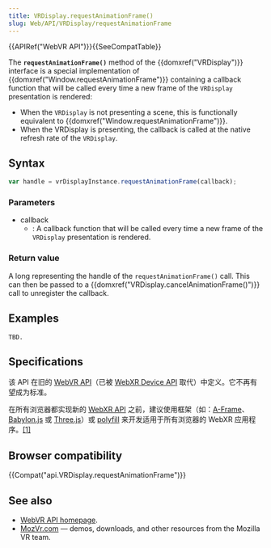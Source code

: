 ```yaml
---
title: VRDisplay.requestAnimationFrame()
slug: Web/API/VRDisplay/requestAnimationFrame
---
```

{{APIRef("WebVR API")}}{{SeeCompatTable}}

The **`requestAnimationFrame()`** method of the {{domxref("VRDisplay")}} interface is a special implementation of {{domxref("Window.requestAnimationFrame")}} containing a callback function that will be called every time a new frame of the `VRDisplay` presentation is rendered:

- When the `VRDisplay` is not presenting a scene, this is functionally equivalent to {{domxref("Window.requestAnimationFrame")}}.
- When the VRDisplay is presenting, the callback is called at the native refresh rate of the `VRDisplay`.

## Syntax

```js
var handle = vrDisplayInstance.requestAnimationFrame(callback);
```

### Parameters

- callback
  - : A callback function that will be called every time a new frame of the `VRDisplay` presentation is rendered.

### Return value

A long representing the handle of the `requestAnimationFrame()` call. This can then be passed to a {{domxref("VRDisplay.cancelAnimationFrame()")}} call to unregister the callback.

## Examples

```plain
TBD.
```

## Specifications

该 API 在旧的 [WebVR API](https://immersive-web.github.io/webvr/spec/1.1/)（已被 [WebXR Device API](https://immersive-web.github.io/webxr/) 取代）中定义。它不再有望成为标准。

在所有浏览器都实现新的 [WebXR API](/zh-CN/docs/Web/API/WebXR_Device_API/Fundamentals) 之前，建议使用框架（如：[A-Frame](https://aframe.io/)、[Babylon.js](https://www.babylonjs.com/) 或 [Three.js](https://threejs.org/)）或 [polyfill](https://github.com/immersive-web/webxr-polyfill) 来开发适用于所有浏览器的 WebXR 应用程序。[\[1\]](https://developer.oculus.com/documentation/web/port-vr-xr/)

## Browser compatibility

{{Compat("api.VRDisplay.requestAnimationFrame")}}

## See also

- [WebVR API homepage](/zh-CN/docs/Web/API/WebVR_API).
- [MozVr.com](http://mozvr.com/) — demos, downloads, and other resources from the Mozilla VR team.
